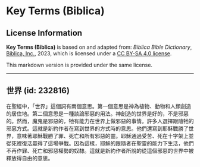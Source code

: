 # Key Terms (Biblica)

## License Information

**Key Terms (Biblica)** is based on and adapted from: _Biblica Bible Dictionary_, [Biblica, Inc.](https://www.biblica.com/), 2023, which is licensed under a [CC BY-SA 4.0 license](https://creativecommons.org/licenses/by-sa/4.0/legalcode.en).

This markdown version is provided under the same license.



--------------------------------

## 世界 (id: 232816)

在聖經中，「世界」這個詞有兩個意思。第一個意思是神為植物、動物和人類創造的居住地。第二個意思是一種談論邪惡的用法。神創造的世界是好的，不是邪惡的。然而，魔鬼是邪惡的，牠有能力在世界上做邪惡的事情。許多人選擇跟隨牠的邪惡方式。這就是新約作者在寫到世界的方式時的意思。他們還寫到耶穌戰勝了世界，意味著耶穌戰勝了罪、死亡和所有邪惡的靈。耶穌通過受苦、死在十字架上並從死裡復活贏得了這場爭戰。因為這樣，耶穌的跟隨者在聖靈的能力下生活，他們不再作罪、死亡和邪惡權勢的奴隸。這就是新約作者所說的從這個邪惡的世界中被釋放得自由的意思。


